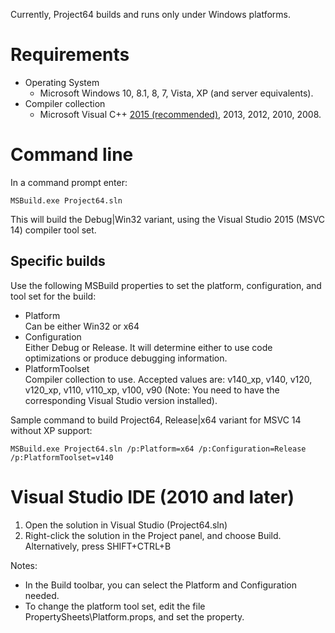 Currently, Project64 builds and runs only under Windows platforms.

# Requirements
* Operating System
  * Microsoft Windows 10, 8.1, 8, 7, Vista, XP (and server equivalents).
* Compiler collection
  * Microsoft Visual C++ [2015 (recommended)](https://www.visualstudio.com/en-us/products/visual-studio-community-vs.aspx), 2013, 2012, 2010, 2008.

# Command line
In a command prompt enter:
```
MSBuild.exe Project64.sln
```
This will build the Debug|Win32 variant, using the Visual Studio 2015 (MSVC 14) compiler tool set.

## Specific builds
Use the following MSBuild properties to set the platform, configuration, and tool set for the build:
* Platform<br/>
  Can be either Win32 or x64
* Configuration<br/>
  Either Debug or Release. It will determine either to use code optimizations or produce debugging information.
* PlatformToolset<br/>
  Compiler collection to use. Accepted values are: v140_xp, v140, v120, v120_xp, v110, v110_xp, v100, v90 (Note: You need to have the corresponding Visual Studio version installed).

Sample command to build Project64, Release|x64 variant for MSVC 14 without XP support:
```
MSBuild.exe Project64.sln /p:Platform=x64 /p:Configuration=Release /p:PlatformToolset=v140
```

# Visual Studio IDE (2010 and later)
1. Open the solution in Visual Studio (Project64.sln)
2. Right-click the solution in the Project panel, and choose Build.<br/>
   Alternatively, press SHIFT+CTRL+B

Notes:
* In the Build toolbar, you can select the Platform and Configuration needed.
* To change the platform tool set, edit the file PropertySheets\Platform.props, and set the <PlatformToolSet> property.